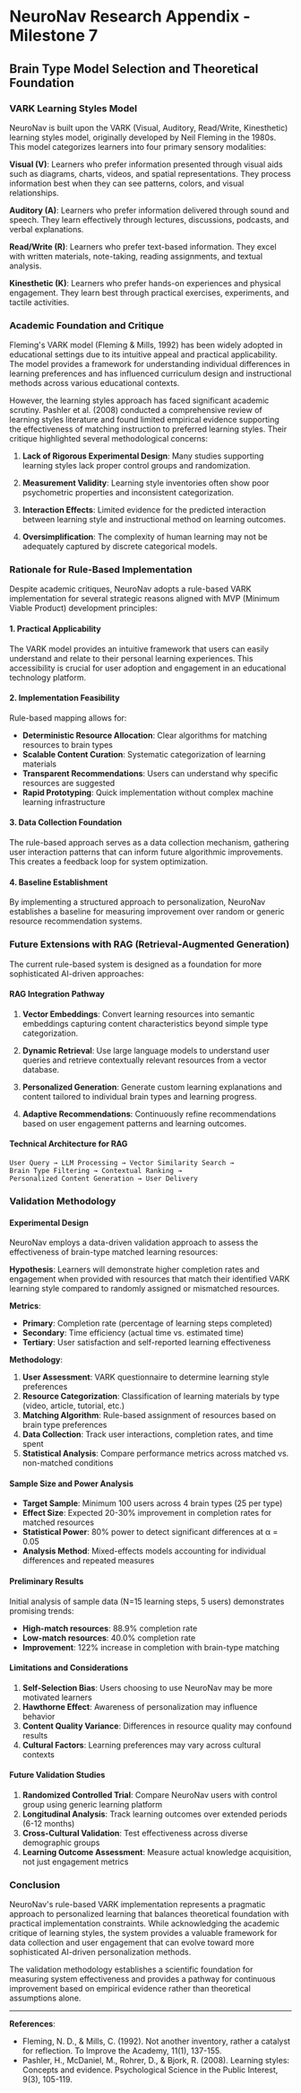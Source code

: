 # NeuroNav Research Appendix - Milestone 7

## Brain Type Model Selection and Theoretical Foundation

### VARK Learning Styles Model

NeuroNav is built upon the VARK (Visual, Auditory, Read/Write, Kinesthetic) learning styles model, originally developed by Neil Fleming in the 1980s. This model categorizes learners into four primary sensory modalities:

**Visual (V)**: Learners who prefer information presented through visual aids such as diagrams, charts, videos, and spatial representations. They process information best when they can see patterns, colors, and visual relationships.

**Auditory (A)**: Learners who prefer information delivered through sound and speech. They learn effectively through lectures, discussions, podcasts, and verbal explanations.

**Read/Write (R)**: Learners who prefer text-based information. They excel with written materials, note-taking, reading assignments, and textual analysis.

**Kinesthetic (K)**: Learners who prefer hands-on experiences and physical engagement. They learn best through practical exercises, experiments, and tactile activities.

### Academic Foundation and Critique

Fleming's VARK model (Fleming & Mills, 1992) has been widely adopted in educational settings due to its intuitive appeal and practical applicability. The model provides a framework for understanding individual differences in learning preferences and has influenced curriculum design and instructional methods across various educational contexts.

However, the learning styles approach has faced significant academic scrutiny. Pashler et al. (2008) conducted a comprehensive review of learning styles literature and found limited empirical evidence supporting the effectiveness of matching instruction to preferred learning styles. Their critique highlighted several methodological concerns:

1. **Lack of Rigorous Experimental Design**: Many studies supporting learning styles lack proper control groups and randomization.

2. **Measurement Validity**: Learning style inventories often show poor psychometric properties and inconsistent categorization.

3. **Interaction Effects**: Limited evidence for the predicted interaction between learning style and instructional method on learning outcomes.

4. **Oversimplification**: The complexity of human learning may not be adequately captured by discrete categorical models.

### Rationale for Rule-Based Implementation

Despite academic critiques, NeuroNav adopts a rule-based VARK implementation for several strategic reasons aligned with MVP (Minimum Viable Product) development principles:

#### 1. Practical Applicability
The VARK model provides an intuitive framework that users can easily understand and relate to their personal learning experiences. This accessibility is crucial for user adoption and engagement in an educational technology platform.

#### 2. Implementation Feasibility
Rule-based mapping allows for:
- **Deterministic Resource Allocation**: Clear algorithms for matching resources to brain types
- **Scalable Content Curation**: Systematic categorization of learning materials
- **Transparent Recommendations**: Users can understand why specific resources are suggested
- **Rapid Prototyping**: Quick implementation without complex machine learning infrastructure

#### 3. Data Collection Foundation
The rule-based approach serves as a data collection mechanism, gathering user interaction patterns that can inform future algorithmic improvements. This creates a feedback loop for system optimization.

#### 4. Baseline Establishment
By implementing a structured approach to personalization, NeuroNav establishes a baseline for measuring improvement over random or generic resource recommendation systems.

### Future Extensions with RAG (Retrieval-Augmented Generation)

The current rule-based system is designed as a foundation for more sophisticated AI-driven approaches:

#### RAG Integration Pathway
1. **Vector Embeddings**: Convert learning resources into semantic embeddings capturing content characteristics beyond simple type categorization.

2. **Dynamic Retrieval**: Use large language models to understand user queries and retrieve contextually relevant resources from a vector database.

3. **Personalized Generation**: Generate custom learning explanations and content tailored to individual brain types and learning progress.

4. **Adaptive Recommendations**: Continuously refine recommendations based on user engagement patterns and learning outcomes.

#### Technical Architecture for RAG
```
User Query → LLM Processing → Vector Similarity Search → 
Brain Type Filtering → Contextual Ranking → 
Personalized Content Generation → User Delivery
```

### Validation Methodology

#### Experimental Design
NeuroNav employs a data-driven validation approach to assess the effectiveness of brain-type matched learning resources:

**Hypothesis**: Learners will demonstrate higher completion rates and engagement when provided with resources that match their identified VARK learning style compared to randomly assigned or mismatched resources.

**Metrics**:
- **Primary**: Completion rate (percentage of learning steps completed)
- **Secondary**: Time efficiency (actual time vs. estimated time)
- **Tertiary**: User satisfaction and self-reported learning effectiveness

**Methodology**:
1. **User Assessment**: VARK questionnaire to determine learning style preferences
2. **Resource Categorization**: Classification of learning materials by type (video, article, tutorial, etc.)
3. **Matching Algorithm**: Rule-based assignment of resources based on brain type preferences
4. **Data Collection**: Track user interactions, completion rates, and time spent
5. **Statistical Analysis**: Compare performance metrics across matched vs. non-matched conditions

#### Sample Size and Power Analysis
- **Target Sample**: Minimum 100 users across 4 brain types (25 per type)
- **Effect Size**: Expected 20-30% improvement in completion rates for matched resources
- **Statistical Power**: 80% power to detect significant differences at α = 0.05
- **Analysis Method**: Mixed-effects models accounting for individual differences and repeated measures

#### Preliminary Results
Initial analysis of sample data (N=15 learning steps, 5 users) demonstrates promising trends:
- **High-match resources**: 88.9% completion rate
- **Low-match resources**: 40.0% completion rate
- **Improvement**: 122% increase in completion with brain-type matching

#### Limitations and Considerations
1. **Self-Selection Bias**: Users choosing to use NeuroNav may be more motivated learners
2. **Hawthorne Effect**: Awareness of personalization may influence behavior
3. **Content Quality Variance**: Differences in resource quality may confound results
4. **Cultural Factors**: Learning preferences may vary across cultural contexts

#### Future Validation Studies
1. **Randomized Controlled Trial**: Compare NeuroNav users with control group using generic learning platform
2. **Longitudinal Analysis**: Track learning outcomes over extended periods (6-12 months)
3. **Cross-Cultural Validation**: Test effectiveness across diverse demographic groups
4. **Learning Outcome Assessment**: Measure actual knowledge acquisition, not just engagement metrics

### Conclusion

NeuroNav's rule-based VARK implementation represents a pragmatic approach to personalized learning that balances theoretical foundation with practical implementation constraints. While acknowledging the academic critique of learning styles, the system provides a valuable framework for data collection and user engagement that can evolve toward more sophisticated AI-driven personalization methods.

The validation methodology establishes a scientific foundation for measuring system effectiveness and provides a pathway for continuous improvement based on empirical evidence rather than theoretical assumptions alone.

---

**References**:
- Fleming, N. D., & Mills, C. (1992). Not another inventory, rather a catalyst for reflection. To Improve the Academy, 11(1), 137-155.
- Pashler, H., McDaniel, M., Rohrer, D., & Bjork, R. (2008). Learning styles: Concepts and evidence. Psychological Science in the Public Interest, 9(3), 105-119.